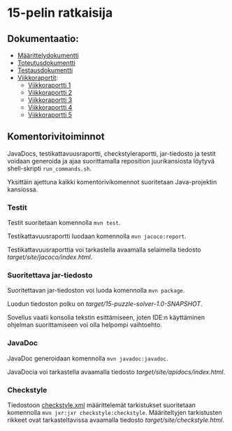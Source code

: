 # 15-pelin ratkaisija

## Dokumentaatio:
- [Määrittelydokumentti](https://github.com/pyigyli/15-puzzle-solver/blob/master/dokumentaatio/määrittelydokumentti.md)
- [Toteutusdokumentti](https://github.com/pyigyli/15-puzzle-solver/blob/master/dokumentaatio/toteutusdokumentti.md)
- [Testausdokumentti](https://github.com/pyigyli/15-puzzle-solver/blob/master/dokumentaatio/testausdokumentti.md)
- [Viikkoraportit](https://github.com/pyigyli/15-puzzle-solver/tree/master/dokumentaatio/viikkoraportit):
  - [Viikkoraportti 1](https://github.com/pyigyli/15-puzzle-solver/blob/master/dokumentaatio/viikkoraportit/viikko-1.md)
  - [Viikkoraportti 2](https://github.com/pyigyli/15-puzzle-solver/blob/master/dokumentaatio/viikkoraportit/viikko-2.md)
  - [Viikkoraportti 3](https://github.com/pyigyli/15-puzzle-solver/blob/master/dokumentaatio/viikkoraportit/viikko-3.md)
  - [Viikkoraportti 4](https://github.com/pyigyli/15-puzzle-solver/blob/master/dokumentaatio/viikkoraportit/viikko-4.md)
  - [Viikkoraportti 5](https://github.com/pyigyli/15-puzzle-solver/blob/master/dokumentaatio/viikkoraportit/viikko-5.md)

## Komentorivitoiminnot

JavaDocs, testikattavuusraportti, checkstyleraportti, jar-tiedosto ja testit voidaan generoida ja ajaa suorittamalla reposition juurikansiosta löytyvä shell-skripti `run_commands.sh`.

Yksittäin ajettuna kaikki komentorivikomennot suoritetaan Java-projektin kansiossa.

### Testit
Testit suoritetaan komennolla `mvn test`.

Testikattavuusraportti luodaan komennolla `mvn jacoco:report`.

Testikattavuusraporttia voi tarkastella avaamalla selaimella tiedosto *target/site/jacoco/index.html*.

### Suoritettava jar-tiedosto
Suoritettavan jar-tiedoston voi luoda komennolla `mvn package`.

Luodun tiedoston polku on *target/15-puzzle-solver-1.0-SNAPSHOT*.

Sovellus vaatii konsolia tekstin esittämiseen, joten IDE:n
käyttäminen ohjelman suorittamiseen voi olla helpompi vaihtoehto.

### JavaDoc
JavaDoc generoidaan komennolla `mvn javadoc:javadoc`.

JavaDocia voi tarkastella avaamalla tiedosto *target/site/apidocs/index.html*.

### Checkstyle
Tiedostoon [checkstyle.xml](https://github.com/pyigyli/15-puzzle-solver/blob/master/15-puzzle-solver/checkstyle.xml) määrittelemät tarkistukset suoritetaan komennolla `mvn jxr:jxr checkstyle:checkstyle`.
Määriteltyjen tarkistusten rikkeet ovat tarkasteltavissa avaamalla tiedosto *target/site/checkstyle.html*.